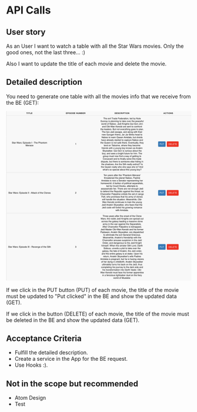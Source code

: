 # API Calls

## User story

As an User I want to watch a table with all the Star Wars movies. Only the good ones, not the last three... :)

Also I want to update the title of each movie and delete the movie.

## Detailed description

You need to generate one table with all the movies info that we receive from the BE (GET):

![Table](table.png)

If we click in the PUT button (PUT) of each movie, the title of the movie must be updated to "Put clicked" in the BE and show the updated data (GET).

If we click in the button (DELETE) of each movie, the title of the movie must be deleted in the BE and show the updated data (GET).

## Acceptance Criteria

- Fulfill the detailed description.
- Create a service in the App for the BE request.
- Use Hooks :).

## Not in the scope but recommended

- Atom Design
- Test
